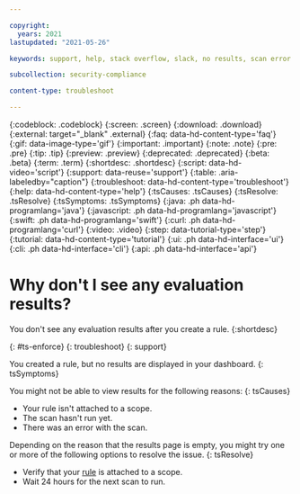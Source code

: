 ```yaml
---

copyright:
  years: 2021
lastupdated: "2021-05-26"

keywords: support, help, stack overflow, slack, no results, scan error

subcollection: security-compliance

content-type: troubleshoot

---
```


{:codeblock: .codeblock}
{:screen: .screen}
{:download: .download}
{:external: target="_blank" .external}
{:faq: data-hd-content-type='faq'}
{:gif: data-image-type='gif'}
{:important: .important}
{:note: .note}
{:pre: .pre}
{:tip: .tip}
{:preview: .preview}
{:deprecated: .deprecated}
{:beta: .beta}
{:term: .term}
{:shortdesc: .shortdesc}
{:script: data-hd-video='script'}
{:support: data-reuse='support'}
{:table: .aria-labeledby="caption"}
{:troubleshoot: data-hd-content-type='troubleshoot'}
{:help: data-hd-content-type='help'}
{:tsCauses: .tsCauses}
{:tsResolve: .tsResolve}
{:tsSymptoms: .tsSymptoms}
{:java: .ph data-hd-programlang='java'}
{:javascript: .ph data-hd-programlang='javascript'}
{:swift: .ph data-hd-programlang='swift'}
{:curl: .ph data-hd-programlang='curl'}
{:video: .video}
{:step: data-tutorial-type='step'}
{:tutorial: data-hd-content-type='tutorial'}
{:ui: .ph data-hd-interface='ui'}
{:cli: .ph data-hd-interface='cli'}
{:api: .ph data-hd-interface='api'}

# Why don't I see any evaluation results?

You don't see any evaluation results after you create a rule. 
{:shortdesc}

{: #ts-enforce}
{: troubleshoot} 
{: support}

You created a rule, but no results are displayed in your dashboard.
{: tsSymptoms}

You might not be able to view results for the following reasons:
{: tsCauses}

* Your rule isn't attached to a scope.
* The scan hasn't run yet.
* There was an error with the scan.

Depending on the reason that the results page is empty, you might try one or more of the following options to resolve the issue.
{: tsResolve}

* Verify that your [rule](/docs/security-compliance?topic=security-compliance-rules#evaluate-rules-ui) is attached to a scope.
* Wait 24 hours for the next scan to run.

